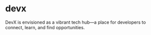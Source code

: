 # devx
DevX is envisioned as a vibrant tech hub—a place for developers to connect, learn, and find opportunities. 
